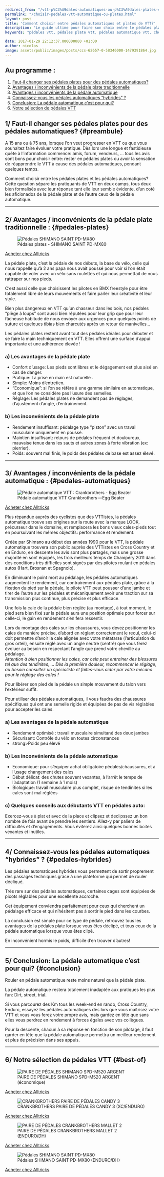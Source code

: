 ```yaml
---
redirect_from: "/vtt-p%C3%A9dales-automatiques-ou-p%C3%A9dales-plates-comment-choisir.html"
permalink: "/choisir-pedales-vtt-automatique-ou-plates.html"
layout: post
title: 'Comment choisir entre pédales automatiques et plates de VTT?'
description: "Le guide ultime pour faire son choix entre le pédales plates et les pédales automatique en vtt."
keywords: "pédales vtt, pédales plate vtt, pédales automatique vtt, choisir pédales vtt"

date: 2017-01-29 22:12:37.000000000 +01:00
author: nicolas
image: assets/public/images/posts/ccs-62657-0-58346000-1479391864.jpg
---
```

## Au programme :

1. [Faut-il changer ses pédales plates pour des pédales automatiques?](#preambule)
2. [Avantages / inconvénients de la pédale plate traditionnelle](#pedales-plates)
3. [Avantages / inconvénients de la pédale automatique](#pedales-automatiques)
4. [Connaissez-vous les pédales automatiques “hybrides” ?](#pedales-hybrides)
5. [Conclusion: La pédale automatique c’est pour qui?](#conclusion)
6. [Notre sélection de pédales VTT](#best-of)

## 1/ Faut-il changer ses pédales plates pour des pédales automatiques? {#preambule}

A 15 ans ou à 75 ans, lorsque l’on veut progresser en VTT ou que vous souhaitez faire évoluer votre pratique. Dès lors une longue et fastidieuse quête à l’information commence: amis, forum, vendeurs, … tous les avis sont bons pour choisir entre: rester en pédales plates ou avoir la sensation de réapprendre le VTT à cause des pédales automatiques, pendant quelques temps.

Comment choisir entre les pédales plates et les pédales automatiques? Cette question sépare les pratiquants de VTT en deux camps, tous deux bien formalisés avec leur réponse tant elle leur semble évidente, d’un coté les aficionados de la pédale plate et de l’autre ceux de la pédale automatique.
<hr />

## 2/ Avantages / inconvénients de la pédale plate traditionnelle : {#pedales-plates}

<figure>
  <img alt="Pédales SHIMANO SAINT PD-MX80 " src="{{ site.url }}/assets/public/images/posts/1e33e-0me9njiu_fhg0h5fc.jpg" class="img-fluid"/>
  <figcaption>Pédales plates - SHIMANO SAINT PD-MX80</figcaption>
</figure>

<a href="http://track.effiliation.com/servlet/effi.redir?id_compteur=12855409&amp;url=https://www.alltricks.fr/F-11931-pedales-plates/P-80288-shimano_paire_de_pedales_plates_saint_pd_mx80" target="_blank"  class="btn btn-outline-primary text-center">Acheter chez Alltricks</a>

La pédale plate, c’est la pédale de nos débuts, la base du vélo, celle qui nous rappelle qu’à 2 ans papa nous avait poussé pour voir si l’on était capable de voler avec un vélo sans roulettes et qui nous permettait de nous rattraper sur nos pieds.

C’est aussi celle que choisissent les pilotes en BMX freestyle pour être totalement libre de leurs mouvements et faire parler leur créativité et leur style.

Bien plus dangereux en VTT qu’un chasseur dans les bois, nos pédales “piège à loups” sont aussi bien réputées pour leur grip que pour leur fâcheuse habitude de nous envoyer aux urgences pour quelques points de suture et quelques tibias bien charcutés après un retour de manivelles…

Les pédales plates restent avant tout des pédales idéales pour débuter et se faire la main techniquement en VTT. Elles offrent une surface d’appui importante et une adhérence élevée !

### a) Les avantages de la pédale plate

- Confort d’usage: Les pieds sont libres et le dégagement est plus aisé en cas de danger.
- Pratique: La prise en main est naturelle .
- Simple: Moins d’entretien.
- “Economique”: si l’on se réfère à une gamme similaire en automatique, et que l’on ne considère pas l’usure des semelles.
- Réglage: Les pédales plates ne demandent pas de réglages, d’ajustement d’angle, d’entrainement.

### b) Les inconvénients de la pédale plate

- Rendement insuffisant: pédalage type “piston” avec un travail musculaire uniquement en poussé.
- Maintien insuffisant: retours de pédales fréquent et douloureux, mauvaise tenue dans les sauts et autres zones à forte vibration (ex: pierrier).
- Poids: souvent mal finis, le poids des pédales de base est assez élevé.
<hr />

## 3/ Avantages / inconvénients de la pédale automatique : {#pedales-automatiques}

<figure>
  <img alt="Pédale automatique VTT : Crankbrothers - Egg Beater" src="{{ site.url }}/assets/public/images/posts/7c850-0mtwevjri_e7fkdab.jpg" class="img-fluid"/>
  <figcaption>Pédale automatique VTT    Crankbrothers — Egg Beater</figcaption>
</figure>

<a href="http://track.effiliation.com/servlet/effi.redir?id_compteur=12855409&amp;url=https://www.alltricks.fr/Acheter/Crankbrothers______Egg%2BBeater" target="_blank"   class="btn btn-outline-primary text-center">Acheter chez Alltricks</a>

Plus répandue auprès des cyclistes que des VTTistes, la pédales automatique trouve ses origines sur la route avec la marque LOOK, précurseur dans le domaine, et remplacera les bons vieux cales-pieds tout en poursuivant les mêmes objectifs: performance et rendement.

Créée par Shimano au début des années 1990 pour le VTT, la pédale automatique trouvera son public auprès des VTTistes en Cross Country et en Enduro, en descente les avis sont plus partagés, mais une grosse majorité en sont équipés, les trois meilleurs temps de Champéry 2011 dans des conditions très difficiles sont signés par des pilotes roulant en pédales autos (Hart, Brosnan et Spagnolo).

En diminuant le point mort au pédalage, les pédales automatiques augmentent le rendement, car contrairement aux pédales plate, grâce à la fixation du pied sur la pédale, le pilote VTT peut pousser d’une jambe et tirer de l’autre sur les pédales et mécaniquement avoir une traction sur sa transmission plus continue, plus précise et plus efficace.

Une fois la cale de la pédale bien réglée (au montage), à tout moment, le pied sera bien fixé sur la pédale aura une position optimale pour forcer sur celle-ci, le gain en rendement s’en fera ressentir.

Lors du montage des cales sur les chaussures, vous devez positionner les cales de manière précise, d’abord en réglant correctement le recul, celui-ci doit permettre d’avoir la cale alignée avec votre métatarse (l’articulation du gros orteil), ensuite réglé avec un angle neutre (centré) que vous ferez évoluer au besoin en respectant l’angle que prend votre cheville au pédalage.<br /><em>Attention à bien positionner les cales, car cela peut entrainer des blessures tel que des tendinites, … Dès la première douleur, recommencer le réglage, au besoin consultez un spécialiste et faites-vous aider par votre mécano pour le réglage des cales !</em>

Pour libérer son pied de la pédale un simple mouvement du talon vers l’extérieur suffit.

Pour utiliser des pédales automatiques, il vous faudra des chaussures spécifiques qui ont une semelle rigide et équipées de pas de vis réglables pour accepter les cales.

### a) Les avantages de la pédale automatique

- Rendement optimisé : travail musculaire simultané des deux jambes
- Sécurisant: Contrôle du vélo en toutes circonstances
- strong>Poids peu élevé

### b) Les inconvénients de la pédale automatique

- Economique: pour s’équiper achat obligatoire pédales/chaussures, et à l’usage changement des cales
- Début délicat: des chutes souvent vexantes, à l’arrêt le temps de l’adaptation (1 semaine à 1 mois)
- Biologique: travail musculaire plus complet, risque de tendinites si les cales sont mal réglées

### c) Quelques conseils aux débutants VTT en pédales auto:

Exercez-vous à plat et avec de la place et clipsez et declipssez un bon nombre de fois avant de prendre les sentiers. Allez-y par paliers de difficultés et d’engagements. Vous éviterez ainsi quelques bonnes boites vexantes et inutiles.
<hr />

## 4/ Connaissez-vous les pédales automatiques “hybrides” ? {#pedales-hybrides}

Les pédales automatiques hybrides vous permettent de sortir proprement des passages techniques grâce à une plateforme qui permet de rouler décliqué.

Très rare sur des pédales automatiques, certaines cages sont équipées de picots réglables pour une excellente accroche.

Cet équipement conviendra parfaitement pour ceux qui cherchent un pédalage efficace et qui n’hésitent pas à sortir le pied dans les courbes.

La conclusion est simple pour ce type de pédale, retrouvez tous les avantages de la pédales plate lorsque vous êtes déclipé, et tous ceux de la pédale automatique lorsque vous êtes clipé.

En inconvénient hormis le poids, difficile d’en trouver d’autres!
<hr />

## 5/ Conclusion: La pédale automatique c’est pour qui? {#conclusion}

Rouler en pédale automatique reste moins naturel que la pédale plate.

La pédale automatique restera totalement inadaptée aux pratiques les plus fun: Dirt, street, trial.

Si vous parcourez des Km tous les week-end en rando, Cross Country, Enduro, essayez les pédales automatiques dès lors que vous maîtrisez votre VTT et vous vous ferez votre propre avis, mais gardez en tête que sans elles vous perdrez en rendement à forces égales avec vos collègues.

Pour la descente, chacun à sa réponse en fonction de son pilotage, il faut garder en tête que la pédale automatique permettra un meilleur rendement et plus de précision dans ses appuis.
<hr />

## 6/ Notre sélection de pédales VTT {#best-of}

<figure>
  <img alt="PAIRE DE PÉDALES SHIMANO SPD-M520 ARGENT " src="{{ site.url }}/assets/public/images/posts/af16b-0y_u7-3bbkdtbx_aa.jpg" class="img-fluid"/>
  <figcaption>PAIRE DE PÉDALES SHIMANO SPD-M520 ARGENT (économique)</figcaption>
</figure>
<a href="http://track.effiliation.com/servlet/effi.redir?id_compteur=12855409&amp;url=https://www.alltricks.fr/Acheter/SHIMANO%2BSPD-M520" target="_blank"  class="btn btn-outline-primary text-center">Acheter chez Alltricks</a>

<figure>
  <img alt="CRANKBROTHERS PAIRE DE PÉDALES CANDY 3 " src="{{ site.url }}/assets/public/images/posts/9724d-0qj-pgpuwr39vwzbm.jpg" class="img-fluid"/>
  <figcaption>CRANKBROTHERS PAIRE DE PÉDALES CANDY 3 (XC/ENDURO)</figcaption>
</figure>
<a href="http://track.effiliation.com/servlet/effi.redir?id_compteur=12855409&amp;url=https://www.alltricks.fr/Acheter/crankbrothers%2Bcandy" target="_blank"  class="btn btn-outline-primary text-center">Acheter chez Alltricks</a>

<figure>
  <img alt="PAIRE DE PÉDALES CRANKBROTHERS MALLET 2" src="{{ site.url }}/assets/public/images/posts/0120e-0pdui5pnl2zcxsxum.jpg" class="img-fluid"/>
  <figcaption>PAIRE DE PÉDALES CRANKBROTHERS MALLET 2 (ENDURO/DH)</figcaption>
</figure>
<a href="http://track.effiliation.com/servlet/effi.redir?id_compteur=12855409&amp;url=https://www.alltricks.fr/Acheter/CRANKBROTHERS%2BMALLET%2B2" target="_blank"  class="btn btn-outline-primary text-center">Acheter chez Alltricks</a>

<figure>
  <img alt="Pédales SHIMANO SAINT PD-MX80 " src="{{ site.url }}/assets/public/images/posts/c9250-0hirkgovxa7gjzone.jpg" class="img-fluid"/>
  <figcaption>Pédales SHIMANO SAINT PD-MX80 (ENDURO/DH)</figcaption>
</figure>
<a href="http://track.effiliation.com/servlet/effi.redir?id_compteur=12855409&amp;url=https://www.alltricks.fr/F-11931-pedales-plates/P-80288-shimano_paire_de_pedales_plates_saint_pd_mx80" target="_blank"  class="btn btn-outline-primary text-center">Acheter chez Alltricks</a>
